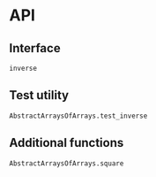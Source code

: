 # API

## Interface

```@docs
inverse
```

## Test utility

```@docs
AbstractArraysOfArrays.test_inverse
```

## Additional functions

```@docs
AbstractArraysOfArrays.square
```
